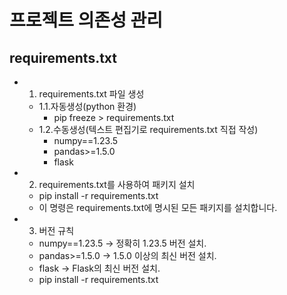 # 프로젝트 의존성 관리

## requirements.txt

+   1. requirements.txt 파일 생성
    +   1.1.자동생성(python 환경)
        -   pip freeze > requirements.txt
    +   1.2.수동생성(텍스트 편집기로 requirements.txt 직접 작성)
        -   numpy==1.23.5
        -   pandas>=1.5.0
        -   flask

+   2. requirements.txt를 사용하여 패키지 설치
    -   pip install -r requirements.txt
    -   이 명령은 requirements.txt에 명시된 모든 패키지를 설치합니다.

+   3. 버전 규칙
    -   numpy==1.23.5 → 정확히 1.23.5 버전 설치.
    -   pandas>=1.5.0 → 1.5.0 이상의 최신 버전 설치.
    -   flask → Flask의 최신 버전 설치.
    -   pip install -r requirements.txt
